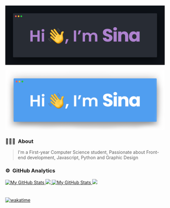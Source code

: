 <a href="https://github.com/SLFatemi#gh-dark-mode-only">
  <p align="center">
    <img src="/BannerDark.png"/>
  </p>
</a>
<a href="https://github.com/SLFatemi#gh-light-mode-only">
  <p align="center">
    <img src="/BannerLight.png"/>
  </p>
</a>

### 👨🏻‍💻 &nbsp;About
> I'm a First-year Computer Science student, Passionate about Front-end development, Javascript, Python and Graphic Design

### ⚙️ &nbsp;GitHub Analytics
<a href="https://github.com/SLFatemi#gh-dark-mode-only">
  <img src="https://github-readme-stats.vercel.app/api?username=SLFatemi&theme=material-palenight&show_icons=true&change_me&hide_border=true&count_private=true#gh-dark-mode-only" alt="My GitHub Stats" />
  <img src="https://github-readme-stats.vercel.app/api/top-langs/?username=SLFatemi&change_me&theme=material-palenight&count_private=true&hide_border=true&layout=compact#gh-dark-mode-only"/>
</a>
<a href="https://github.com/SLFatemi#gh-light-mode-only">
  <img src="https://github-readme-stats.vercel.app/api?username=SLFatemi&change_me&count_private=true&show_icons=true#gh-light-mode-only" alt="My GitHub Stats" />
  <img src="https://github-readme-stats.vercel.app/api/top-langs/?username=SLFatemi&change_me&layout=compact&count_private=true#gh-light-mode-only"/>
</a>  

#
[![wakatime](https://wakatime.com/badge/user/a4e19d78-170a-4720-a3ce-9630fb31adf7.svg)](https://wakatime.com/@a4e19d78-170a-4720-a3ce-9630fb31adf7)

<!--
**SLFatemi/SLFatemi** is a ✨ _special_ ✨ repository because its `README.md` (this file) appears on your GitHub profile.

Here are some ideas to get you started:

-  ...
- 🌱 I’m currently learning ...
- 👯 I’m looking to collaborate on ...
- 🤔 I’m looking for help with ...
- 💬 Ask me about ...
- 📫 How to reach me: ...
- 😄 Pronouns: ...
- ⚡ Fun fact: ...
-->
